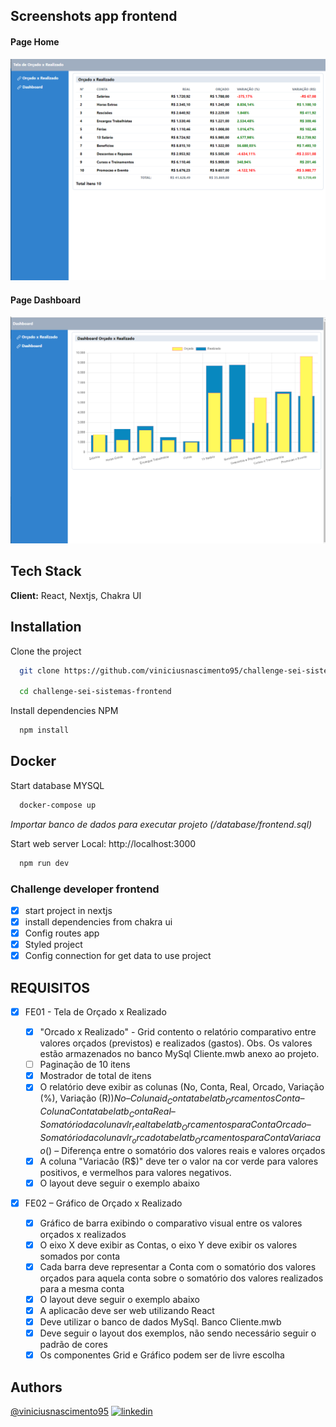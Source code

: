 ## Screenshots app frontend

#### Page Home

![Screenshot](./screenshots/1.orcVsreal.png)

#### Page Dashboard

![Screenshot](./screenshots/2.dashboard.png)

## Tech Stack

**Client:** React, Nextjs, Chakra UI

## Installation

Clone the project

```bash
  git clone https://github.com/viniciusnascimento95/challenge-sei-sistemas-frontend.git

  cd challenge-sei-sistemas-frontend
```

Install dependencies NPM

```bash
  npm install
```

## Docker

Start database MYSQL

```bash
  docker-compose up
```

_Importar banco de dados para executar projeto (/database/frontend.sql)_

Start web server Local: http://localhost:3000

```bash
  npm run dev
```

### Challenge developer frontend

- [x] start project in nextjs
- [x] install dependencies from chakra ui
- [x] Config routes app
- [x] Styled project
- [x] Config connection for get data to use project

## REQUISITOS

- [x] FE01 - Tela de Orçado x Realizado

  - [x] "Orcado x Realizado" - Grid contento o relatório comparativo entre valores orçados (previstos) e realizados (gastos). Obs. Os valores estão armazenados no banco MySql Cliente.mwb anexo ao projeto.
  - [ ] Paginação de 10 itens
  - [x] Mostrador de total de itens
  - [x] O relatório deve exibir as colunas (No, Conta, Real, Orcado, Variação (%), Variação (R$)) No – Coluna id_Conta tabela tb_Orcamentos Conta – Coluna Conta tabela tb_Conta Real – Somatório da coluna vlr_real tabela tb_Orcamentos para Conta  Orcado – Somatório da coluna vlr_orcado tabela tb_Orcamentos para Conta  Variacao (%) – Porcentagem da diferença entre o somatório dos valores reais e valores orçados Variacão (R$) – Diferença entre o somatório dos valores reais e valores orçados
  - [x] A coluna "Variacão (R$)" deve ter o valor na cor verde para valores positivos, e vermelhos para valores negativos.
  - [x] O layout deve seguir o exemplo abaixo

- [x] FE02 – Gráfico de Orçado x Realizado
  - [x] Gráfico de barra exibindo o comparativo visual entre os valores orçados x realizados
  - [x] O eixo X deve exibir as Contas, o eixo Y deve exibir os valores somados por conta
  - [x] Cada barra deve representar a Conta com o somatório dos valores orçados para aquela conta sobre o somatório dos valores realizados para a mesma conta
  - [x] O layout deve seguir o exemplo abaixo
  - [x] A aplicacão deve ser web utilizando React
  - [x] Deve utilizar o banco de dados MySql. Banco Cliente.mwb
  - [x] Deve seguir o layout dos exemplos, não sendo necessário seguir o padrão de cores
  - [x] Os componentes Grid e Gráfico podem ser de livre escolha

## Authors

[@viniciusnascimento95](https://www.github.com/viniciusnascimento95)
[![linkedin](https://img.shields.io/badge/linkedin-0A66C2?style=for-the-badge&logo=linkedin&logoColor=white)](https://www.linkedin.com/in/vin%C3%ADcius-nascimento-027507159/)
